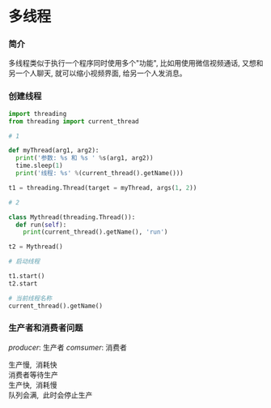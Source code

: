 # 多线程

### 简介

多线程类似于执行一个程序同时使用多个"功能", 比如用使用微信视频通话, 又想和另一个人聊天, 就可以缩小视频界面, 给另一个人发消息。

### 创建线程

```python
import threading
from threading import current_thread

# 1

def myThread(arg1, arg2):
  print('参数: %s 和 %s ' %s(arg1, arg2))
  time.sleep(1)
  print('线程: %s' %(current_thread().getName()))

t1 = threading.Thread(target = myThread, args(1, 2))

# 2

class Mythread(threading.Thread()):
  def run(self):
    print(current_thread().getName(), 'run')

t2 = Mythread()

# 启动线程

t1.start()
t2.start

# 当前线程名称
current_thread().getName()
```

### 生产者和消费者问题

_producer_: 生产者
_comsumer_: 消费者

生产慢,  消耗快  
消费者等待生产  
生产快,  消耗慢  
队列会满,  此时会停止生产
